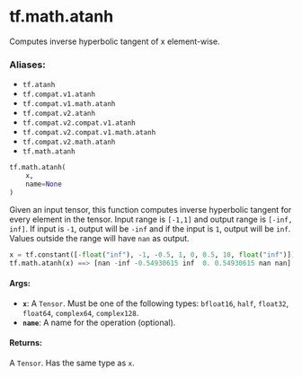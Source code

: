 <div itemscope itemtype="http://developers.google.com/ReferenceObject">
<meta itemprop="name" content="tf.math.atanh" />
<meta itemprop="path" content="Stable" />
</div>

# tf.math.atanh

Computes inverse hyperbolic tangent of x element-wise.

### Aliases:

* `tf.atanh`
* `tf.compat.v1.atanh`
* `tf.compat.v1.math.atanh`
* `tf.compat.v2.atanh`
* `tf.compat.v2.compat.v1.atanh`
* `tf.compat.v2.compat.v1.math.atanh`
* `tf.compat.v2.math.atanh`
* `tf.math.atanh`

``` python
tf.math.atanh(
    x,
    name=None
)
```

<!-- Placeholder for "Used in" -->

  Given an input tensor, this function computes inverse hyperbolic tangent
  for every element in the tensor. Input range is `[-1,1]` and output range is
  `[-inf, inf]`. If input is `-1`, output will be `-inf` and if the
  input is `1`, output will be `inf`. Values outside the range will have
  `nan` as output.

  ```python
  x = tf.constant([-float("inf"), -1, -0.5, 1, 0, 0.5, 10, float("inf")])
  tf.math.atanh(x) ==> [nan -inf -0.54930615 inf  0. 0.54930615 nan nan]
  ```

#### Args:


* <b>`x`</b>: A `Tensor`. Must be one of the following types: `bfloat16`, `half`, `float32`, `float64`, `complex64`, `complex128`.
* <b>`name`</b>: A name for the operation (optional).


#### Returns:

A `Tensor`. Has the same type as `x`.
